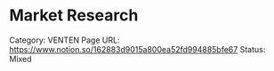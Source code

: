# Market Research

Category: VENTEN
Page URL: https://www.notion.so/162883d9015a800ea52fd994885bfe67
Status: Mixed